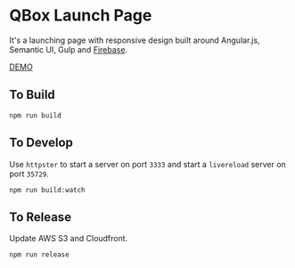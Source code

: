 # QBox Launch Page
It's a launching page with responsive design built around Angular.js, Semantic UI, Gulp and [Firebase](https://www.firebase.com).

[DEMO](http://q-box.co)

## To Build
```
npm run build
```

## To Develop
Use `httpster` to start a server on port `3333` and start a `livereload` server on port `35729`.
```
npm run build:watch
```

## To Release
Update AWS S3 and Cloudfront.
```
npm run release
```
